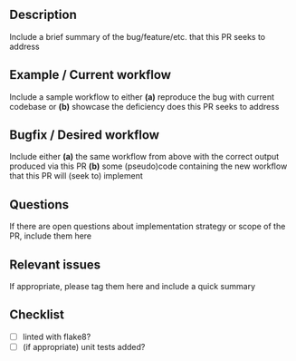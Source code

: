 ## Description
Include a brief summary of the bug/feature/etc. that this PR seeks to address

## Example / Current workflow
Include a sample workflow to either **(a)** reproduce the bug with current codebase or **(b)** showcase the deficiency does this PR seeks to address

## Bugfix / Desired workflow
Include either **(a)** the same workflow from above with the correct output produced via this PR **(b)** some (pseudo)code containing the new workflow that this PR will (seek to) implement

## Questions
If there are open questions about implementation strategy or scope of the PR, include them here

## Relevant issues
If appropriate, please tag them here and include a quick summary

## Checklist
- [ ] linted with flake8?
- [ ] (if appropriate) unit tests added?
